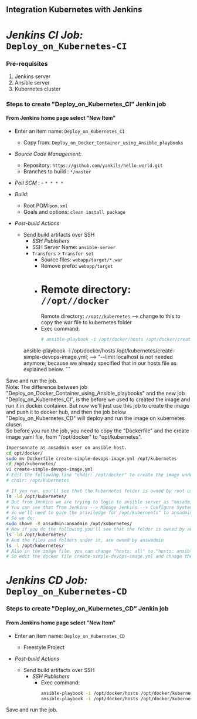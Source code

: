## Integration Kubernetes with Jenkins

# *Jenkins CI Job:* `Deploy_on_Kubernetes-CI`

### Pre-requisites

1. Jenkins server 
1. Ansible server
1. Kubernetes cluster
 
### Steps to create "Deploy_on_Kubernetes_CI" Jenkin job
#### From Jenkins home page select "New Item"
   - Enter an item name: `Deploy_on_Kubernetes_CI`
     - Copy from: `Deploy_on_Docker_Container_using_Ansible_playbooks`
     
   - *Source Code Management:*
      - Repository: `https://github.com/yankils/hello-world.git`
      - Branches to build : `*/master`  
   - *Poll SCM* :      - `* * * *`

   - *Build:*
     - Root POM:`pom.xml`
     - Goals and options: `clean install package`

 - *Post-build Actions*
   - Send build artifacts over SSH
     - *SSH Publishers*
      - SSH Server Name: `ansible-server`
       - `Transfers` >  `Transfer set`
           - Source files: `webapp/target/*.war`
	       - Remove prefix: `webapp/target`
	       - # Remote directory: `//opt//docker`
	         Remote directory: `//opt//kubernetes`  --> change to this to copy the war file to kubernetes folder
	       - Exec command: 
                ```sh 
                # ansible-playbook -i /opt/docker/hosts /opt/docker/create-simple-devops-image.yml --limit localhost;
		ansible-playbook -i /opt/docker/hosts /opt/kubernetes/create-simple-devops-image.yml; --> "--limit localhost is not needed anymore, because we already specified that in our hosts file as explained below.
                ```

Save and run the job. <br/>
Note: The difference between job "Deploy_on_Docker_Container_using_Ansible_playbooks" and the new job "Deploy_on_Kubernetes_CI", is the before we used to created the image and run it in docker container. But now we'll just use this job to create the image and push it to docker hub, and then the job below "Deploy_on_Kubernetes_CD" will deploy and run the image on kubernetes cluser. <br/>
So before you run the job, you need to copy the "Dockerfile" and the create image yaml file, from "/opt/docker" to "opt/kubernetes".
```sh
Impersonnate as ansadmin user on ansible host.
cd opt/docker/
sudo mv Dockerfile create-simple-devops-image.yml /opt/kubernetes
cd /opt/kubernetes/
vi create-simple-devops-image.yml
# Edit the following line "chdir: /opt/docker" to create the image under kubernetes folder.
# chdir: /opt/kubernetes

# If you run, you'll see that the kubernetes folder is owned by root user.
ls -ld /opt/kubernetes/
# But from Jenkins we are trying to login to ansible server as "ansadmin" user.
# You can see that from Jenkins --> Manage Jenkins --> Configure System" --> SSH Servers: ansible-server --> Name: ansadmin
# So we'll need to give the priviledge for /opt/kuberneets" to ansadmin user
# So we do:
sudo chown -R ansadmin:ansadmin /opt/kubernetes/
# Now if you do the following you'll see that the folder is owned by ansadmin:
ls -ld /opt/kubernetes/
# And the files and folders under it, are owned by answadmin
ls -l /opt/kubernetes/
# Also in the image file, you can change "hosts: all" to "hosts: ansible-server"
# So edit the docker file create-simple-devops-image.yml and chnage the hosts. This way it'll only refer to the group "ansible-server" in the hosts file, whick has "localhost" under it.
```

# *Jenkins CD Job:* `Deploy_on_Kubernetes-CD`

### Steps to create "Deploy_on_Kubernetes_CD" Jenkin job
#### From Jenkins home page select "New Item"
   - Enter an item name: `Deploy_on_Kubernetes_CD`
     - Freestyle Project
	 
  - *Post-build Actions*  
    - Send build artifacts over SSH  
      - *SSH Publishers*  
	       - Exec command: 
                ```sh 
                ansible-playbook -i /opt/docker/hosts /opt/docker/kubernetes-valaxy-deployment.yml;
                ansible-playbook -i /opt/docker/hosts /opt/docker/kubernetes-valaxy-service.yml;
                ```
Save and run the job.
